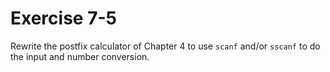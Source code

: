 # Exercise 7-5

Rewrite the postfix calculator of Chapter 4 to use `scanf` and/or `sscanf` to do the input and number conversion.
